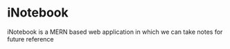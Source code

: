 # iNotebook
iNotebook is a MERN based web application in which we can take notes for future reference
